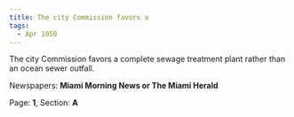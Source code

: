 ```yaml
---  
title: The city Commission favors a  
tags:  
  - Apr 1950  
---  
```

  
The city Commission favors a complete sewage treatment plant rather than an ocean sewer outfall.  
  
Newspapers: **Miami Morning News or The Miami Herald**  
  
Page: **1**, Section: **A** 
